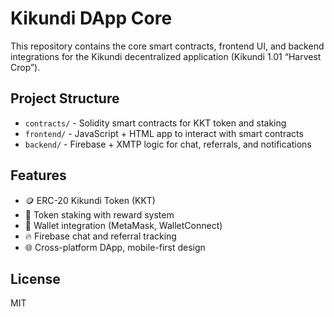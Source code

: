 # Kikundi DApp Core

This repository contains the core smart contracts, frontend UI, and backend integrations for the Kikundi decentralized application (Kikundi 1.01 “Harvest Crop”).

## Project Structure

- `contracts/` - Solidity smart contracts for KKT token and staking
- `frontend/` - JavaScript + HTML app to interact with smart contracts
- `backend/` - Firebase + XMTP logic for chat, referrals, and notifications

## Features

- 🪙 ERC-20 Kikundi Token (KKT)
- 🌾 Token staking with reward system
- 👛 Wallet integration (MetaMask, WalletConnect)
- 🔥 Firebase chat and referral tracking
- 🌐 Cross-platform DApp, mobile-first design

## License

MIT
